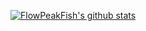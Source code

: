 [![FlowPeakFish's github stats](https://github-readme-stats.vercel.app/api?username=FlowPeakFish&count_private=true&show_icons=true)](https://github.com/FlowPeakFish)
